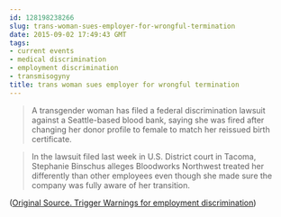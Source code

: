 ```yaml
---
id: 128198238266
slug: trans-woman-sues-employer-for-wrongful-termination
date: 2015-09-02 17:49:43 GMT
tags:
- current events
- medical discrimination
- employment discrimination
- transmisogyny
title: trans woman sues employer for wrongful termination
---
```

> A transgender woman has filed a federal discrimination lawsuit against a Seattle-based blood bank, saying she was fired after changing her donor profile to female to match her reissued birth certificate.

>In the lawsuit filed last week in U.S. District court in Tacoma, Stephanie Binschus alleges Bloodworks Northwest treated her differently than other employees even though she made sure the company was fully aware of her transition.

([Original Source. Trigger Warnings for employment discrimination][1])

[1]: https://web.archive.org/web/20150902120543/http://www.komonews.com/news/local/Puget-Sound-blood-bank-sued-by-transgender-woman-323695191.html